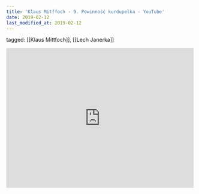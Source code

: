 ```yaml
---
title: 'Klaus Mitffoch - 9. Powinność kurdupelka - YouTube'
date: 2019-02-12
last_modified_at: 2019-02-12
---
```

tagged: [[Klaus Mittfoch]], [[Lech Janerka]]
<iframe allow="accelerometer; autoplay; clipboard-write; encrypted-media; gyroscope; picture-in-picture" allowfullscreen="" frameborder="0" height="375" id="youtube_iframe" src="https://www.youtube.com/embed/X0H_eWsU6yU?feature=oembed&amp;enablejsapi=1&amp;origin=https://safe.txmblr.com&amp;wmode=opaque" width="500"></iframe>